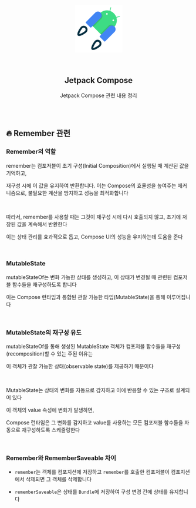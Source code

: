 <div align="center">
  <p>
    <img src="../../README.assets/jetpack-hero.png">
  </p>
  <br>
  <h2>Jetpack Compose</h2>
  <p>Jetpack Compose 관련 내용 정리</p>
  <br>
  <br>
</div>





## 🔥 Remember 관련

### Remember의 역할

remember는 컴포저블이 초기 구성(Initial Composition)에서 실행될 때 계산된 값을 기억하고, 

재구성 시에 이 값을 유지하여 반환합니다. 이는 Compose의 효율성을 높여주는 메커니즘으로, 불필요한 계산을 방지하고 성능을 최적화합니다

<br>

따라서, remember를 사용할 때는 그것이 재구성 시에 다시 호출되지 않고, 초기에 저장된 값을 계속해서 반환한다

이는 상태 관리를 효과적으로 돕고, Compose UI의 성능을 유지하는데 도움을 준다

<br>

### MutableState

mutableStateOf는 변화 가능한 상태를 생성하고, 이 상태가 변경될 때 관련된 컴포저블 함수들을 재구성하도록 합니다

이는 Compose 런타임과 통합된 관찰 가능한 타입(MutableState)을 통해 이루어집니다

<br>

### MutableState의 재구성 유도

mutableStateOf를 통해 생성된 MutableState 객체가 컴포저블 함수들을 재구성(recomposition)할 수 있는 주된 이유는

이 객체가 관찰 가능한 상태(observable state)를 제공하기 때문이다

<br>

MutableState는 상태의 변화를 자동으로 감지하고 이에 반응할 수 있는 구조로 설계되어 있다

이 객체의 value 속성에 변화가 발생하면,

Compose 런타임은 그 변화를 감지하고 value를 사용하는 모든 컴포저블 함수들을 자동으로 재구성하도록 스케줄링한다

<br>

### Remember와 RememberSaveable 차이

- `remember`는 객체를 컴포지션에 저장하고 `remember`를 호출한 컴포저블이 컴포지션에서 삭제되면 그 객체를 삭제합니다

- `rememberSaveable`은 상태를 `Bundle`에 저장하여 구성 변경 간에 상태를 유지합니다
